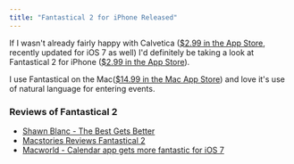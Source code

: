 ```yaml
---
title: "Fantastical 2 for iPhone Released"
---
```

<p>If I wasn't already fairly happy with Calvetica (<a href="https://itunes.apple.com/ca/app/calvetica-calendar/id385862462?mt=8&uo=4&at=10l4Ki">$2.99 in the App Store</a>, recently updated for iOS 7 as well) I'd definitely be taking a look at Fantastical 2 for iPhone (<a href="https://itunes.apple.com/ca/app/fantastical-2/id718043190?mt=8&uo=4&at=10l4Ki">$2.99 in the App Store</a>).</p>
<p>I use Fantastical on the Mac(<a href="https://itunes.apple.com/ca/app/fantastical/id435003921?mt=12">$14.99 in the Mac App Store</a>) and love it's use of natural language for entering events.</p>
<h3>Reviews of Fantastical 2</h3>
<ul>
<li><a href="http://shawnblanc.net/2013/10/review-fantastical-2-iphone/">Shawn Blanc - The Best Gets Better</a></li>
<li><a href="http://www.macstories.net/reviews/fantastical-2-review/">Macstories Reviews Fantastical 2</a></li>
<li><a href="http://www.macworld.com/article/2058681/fantastical-2-for-iphone-review-calendar-app-gets-more-fantastic-for-ios-7.html">Macworld - Calendar app gets more fantastic for iOS 7</a></li>
</ul>
<p><a href="https://itunes.apple.com/ca/app/fantastical-2/id718043190?mt=8&uo=4&at=10l4Ki" target="itunes_store"style="display:inline-block;overflow:hidden;background:url(https://linkmaker.itunes.apple.com/htmlResources/assets/en_us//images/web/linkmaker/badge_appstore-lrg.png) no-repeat;width:135px;height:40px;@media only screen{background-image:url(https://linkmaker.itunes.apple.com/htmlResources/assets/en_us//images/web/linkmaker/badge_appstore-lrg.svg);}"></a></p>
